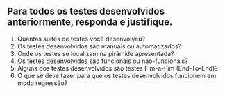 

## Para todos os testes desenvolvidos anteriormente, responda e justifique.
1. Quantas suítes de testes você desenvolveu?
2. Os testes desenvolvidos são manuais ou automatizados?
3. Onde os testes se localizam na pirâmide apresentada?
4. Os testes desenvolvidos são funcionais ou não-funcionais?
5. Alguns dos testes desenvolvidos são testes Fim-a-Fim (End-To-End)?
6. O que se deve fazer para que os testes desenvolvidos funcionem em modo regressão?
